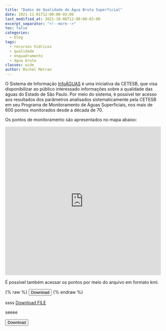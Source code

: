 ```yaml
---
title: "Dados de Qualidade de Água Bruta Superficial"
date: 2021-11-01T12:00:00-03:00
last_modified_at: 2021-10-08T12:00:00-03:00
excerpt_separator: "<!--more-->"
toc: false
categories:
  - blog
tags:
  - recursos hídricos
  - qualidade
  - enquadramento
  - água bruta
classes: wide
author: Michel Metran
---
```


O Sistema de Informação [InfoÁGUAS](https://sistemainfoaguas.cetesb.sp.gov.br/) é uma iniciativa da CETESB, que visa disponibilizar ao público interessado informações sobre a qualidade das águas do Estado de São Paulo. Por meio do sistema, é possível ter acesso aos resultados dos parâmetros analisados sistematicamente pela CETESB em seu Programa de Monitoramento de Águas Superficiais, nos mais de 600 pontos monitorados desde a década de 70.

<!--more-->

Os pontos de monitoramento são apresentados no mapa abaixo:

<iframe src="https://open-geodata.github.io/assets/sp_cetesb_infoaguas/map_infoaguas_cluster.html" width="100%" height="480"  frameborder="0" allowfullscreen></iframe>

<br>

É possível também acessar os pontos por meio do arquivo em formato kml.

{% raw %}
<button onclick="window.open('https://downgit.github.io/#/home?url=https://github.com/open-geodata/open-geodata.github.io/blob/master/assets/sp_cetesb_infoaguas/ptos_monitoramento.kml')">Download</button>
{% endraw %}

ssss
<a id="raw-url" href="https://raw.githubusercontent.com/open-geodata/sp_cetesb_infoaguas/master/filename">Download FILE</a>

seeee

<form method="get" action="https://github.com/open-geodata/sp_cetesb_infoaguas/releases/download/1.0.0/ptos_monitoramento.kml">
   <button type="submit">Download</button>
</form>
